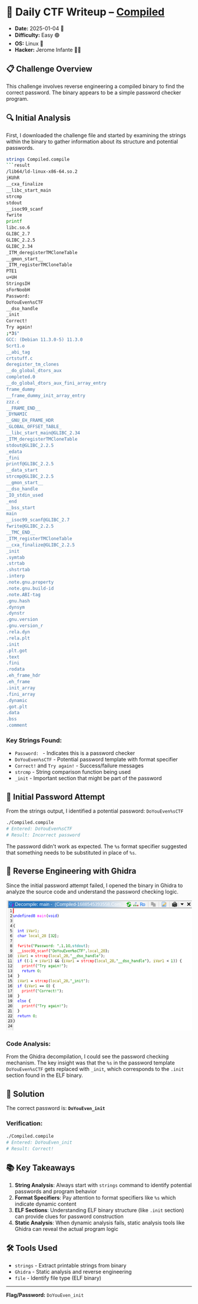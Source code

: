 # 🧾 Daily CTF Writeup – [Compiled](https://tryhackme.com/room/compiled/)

- **Date:** 2025-01-04 📅
- **Difficulty:** Easy 🟢
- **OS:** Linux 🐧
- **Hacker:** Jerome Infante 👨‍💻

## 📋 Challenge Overview

This challenge involves reverse engineering a compiled binary to find the correct password. The binary appears to be a simple password checker program.

## 🔍 Initial Analysis

First, I downloaded the challenge file and started by examining the strings within the binary to gather information about its structure and potential passwords.

```bash
strings Compiled.compile
```result
/lib64/ld-linux-x86-64.so.2
jKUhR
__cxa_finalize
__libc_start_main
strcmp
stdout
__isoc99_scanf
fwrite
printf
libc.so.6
GLIBC_2.7
GLIBC_2.2.5
GLIBC_2.34
_ITM_deregisterTMCloneTable
__gmon_start__
_ITM_registerTMCloneTable
PTE1
u+UH
StringsIH
sForNoobH
Password: 
DoYouEven%sCTF
__dso_handle
_init
Correct!
Try again!
;*3$"
GCC: (Debian 11.3.0-5) 11.3.0
Scrt1.o
__abi_tag
crtstuff.c
deregister_tm_clones
__do_global_dtors_aux
completed.0
__do_global_dtors_aux_fini_array_entry
frame_dummy
__frame_dummy_init_array_entry
zzz.c
__FRAME_END__
_DYNAMIC
__GNU_EH_FRAME_HDR
_GLOBAL_OFFSET_TABLE_
__libc_start_main@GLIBC_2.34
_ITM_deregisterTMCloneTable
stdout@GLIBC_2.2.5
_edata
_fini
printf@GLIBC_2.2.5
__data_start
strcmp@GLIBC_2.2.5
__gmon_start__
__dso_handle
_IO_stdin_used
_end
__bss_start
main
__isoc99_scanf@GLIBC_2.7
fwrite@GLIBC_2.2.5
__TMC_END__
_ITM_registerTMCloneTable
__cxa_finalize@GLIBC_2.2.5
_init
.symtab
.strtab
.shstrtab
.interp
.note.gnu.property
.note.gnu.build-id
.note.ABI-tag
.gnu.hash
.dynsym
.dynstr
.gnu.version
.gnu.version_r
.rela.dyn
.rela.plt
.init
.plt.got
.text
.fini
.rodata
.eh_frame_hdr
.eh_frame
.init_array
.fini_array
.dynamic
.got.plt
.data
.bss
.comment
```
### Key Strings Found:
- `Password: ` - Indicates this is a password checker
- `DoYouEven%sCTF` - Potential password template with format specifier
- `Correct!` and `Try again!` - Success/failure messages
- `strcmp` - String comparison function being used
- `_init` - Important section that might be part of the password

## 🧪 Initial Password Attempt

From the strings output, I identified a potential password: `DoYouEven%sCTF`

```bash
./Compiled.compile
# Entered: DoYouEven%sCTF
# Result: Incorrect password
```

The password didn't work as expected. The `%s` format specifier suggested that something needs to be substituted in place of `%s`.

## 🔬 Reverse Engineering with Ghidra

Since the initial password attempt failed, I opened the binary in Ghidra to analyze the source code and understand the password checking logic.

![Ghidra Analysis](1.png)

### Code Analysis:

From the Ghidra decompilation, I could see the password checking mechanism. The key insight was that the `%s` in the password template `DoYouEven%sCTF` gets replaced with `_init`, which corresponds to the `.init` section found in the ELF binary.

## 🎯 Solution

The correct password is: **`DoYouEven_init`**

### Verification:
```bash
./Compiled.compile
# Entered: DoYouEven_init
# Result: Correct!
```

## 📚 Key Takeaways

1. **String Analysis**: Always start with `strings` command to identify potential passwords and program behavior
2. **Format Specifiers**: Pay attention to format specifiers like `%s` which indicate dynamic content
3. **ELF Sections**: Understanding ELF binary structure (like `.init` section) can provide clues for password construction
4. **Static Analysis**: When dynamic analysis fails, static analysis tools like Ghidra can reveal the actual program logic

## 🛠️ Tools Used

- `strings` - Extract printable strings from binary
- `Ghidra` - Static analysis and reverse engineering
- `file` - Identify file type (ELF binary)

---
**Flag/Password:** `DoYouEven_init`